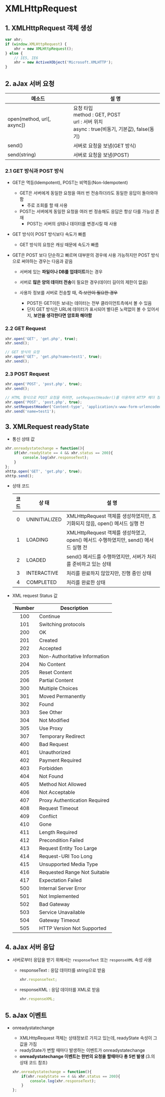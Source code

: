 # XMLHttpRequest

## 1. XMLHttpRequest 객체 생성

```javascript
var xhr;
if (window.XMLHttpRequest) {
    xhr = new XMLHttpRequest();
} else {
    // IE5, IE6
    xhr = new ActiveXObject('Microsoft.XMLHTTP');
}
```

## 2. aJax 서버 요청

| <center>메소드</center>    | <center>설 명</center>                                       |
| -------------------------- | ------------------------------------------------------------ |
| open(method, url[, axync]) | 요청 타입 <br>method : GET, POST<br>url : 서버 위치<br>async  : true(비동기, 기본값), false(동기) |
| send()                     | 서버로 요청을 보냄(GET 방식)                                 |
| send(string)               | 서버로 요청을 보냄(POST)                                     |

### 2.1 GET 방식과 POST 방식

- GET은 멱등(Idempotent), POST는 비멱등(Non-Idempotent)
  - GET은 서버에게 동일한 요청을 여러 번 전송하더라도 동일한 응답이 돌아와야 함
    - 주로 조회를 할 때 사용
  - POST는 서버에게 동일한 요청을 여러 번 정송해도 응답은 항상 다를 가능성 존재
    - POST는 서버의 상태나 데이터를 변경시킬 때 사용

- GET 방식이 POST 방식보다 속도가 빠름
  - GET 방식의 요청은 캐싱 때문에 속도가 빠름

- GET은 POST 보다 단순하고 빠르며 대부분의 경우에 사용 가능하지만 POST 방식으로 써야하는 경우는 다음과 같음
  - 서버에 있는 **파일이나 DB를 업데이트**하는 경우
  - 서버로 **많은 양의 데이터 전송**이 필요한 경우(데이터 길이의 제한이 없음)
  
  - 사용자 정보를 서버로 전송할 때, ~~즉 보안이 필요한 경우~~
    - POST든 GET이든 보내는 데이터는 전부 클라이언트측에서 볼 수 있음
    - 단지 GET 방식은 URL에 데이터가 표시되어 별다른 노력없이 볼 수 있어서지, **보안을 생각한다면 암호화 해야함**

### 2.2 GET Request

```javascript
xhr.open('GET', 'get.php', true);
xhr.send();

// GET 방식의 요청
xhr.open('GET', 'get.php?name=test1', true);
xhr.send();
```

### 2.3 POST Request

```javascript
xhr.open('POST', 'post.php', true);
xhr.send();

// HTML 형식으로 POST 요청을 하려면, setRequestHeader()를 이용하여 HTTP 헤더 정보 입력
xhr.open('POST', 'post.php', true);
xhr.setRequestHeader('Content-type', 'application/x-www-form-urlencoded');
xhr.send('name=test1');
```

## 3. XMLRequest readyState

- 통신 상태 값

```javascript
xhr.onreadystatechange = function(){
    if(xhr.readyState == 4 && xhr.status == 200){
        console.log(xhr.responseText);
    }
};
xhttp.open('GET', 'get.php', true);
xhttp.send();
```

- 상태 코드

  | 코 드 | <center>상 태</center> | <center>설 명</center>                                       |
  | :---: | :--------------------- | :----------------------------------------------------------- |
  |   0   | UNINITIALIZED          | XMLHttpRequest 객체를 생성하였지만, 초기화되지 않음, open() 메서드 실행 전 |
  |   1   | LOADING                | XMLHttpRequest 객체를 생성하였고, open() 메서드 수행하였지만, send() 메서드 실행 전 |
  |   2   | LOADED                 | send() 메서드를 수행하였지만, 서버가 처리를 준비하고 있는 상태 |
  |   3   | INTERACTIVE            | 처리를 완료하지 않았지만, 진행 중인 상태                     |
  |   4   | COMPLETED              | 처리를 완료한 상태                                           |

- XML request Status 값

  | Number | <center>Description</center>  |
  | :----: | :---------------------------- |
  |  100   | Continue                      |
  |  101   | Switching protocols           |
  |  200   | OK                            |
  |  201   | Created                       |
  |  202   | Accepted                      |
  |  203   | Non-Authoritative Information |
  |  204   | No Content                    |
  |  205   | Reset Content                 |
  |  206   | Partial Content               |
  |  300   | Multiple Choices              |
  |  301   | Moved Permanently             |
  |  302   | Found                         |
  |  303   | See Other                     |
  |  304   | Not Modified                  |
  |  305   | Use Proxy                     |
  |  307   | Temporary Redirect            |
  |  400   | Bad Request                   |
  |  401   | Unauthorized                  |
  |  402   | Payment Required              |
  |  403   | Forbidden                     |
  |  404   | Not Found                     |
  |  405   | Method Not Allowed            |
  |  406   | Not Acceptable                |
  |  407   | Proxy Authentication Required |
  |  408   | Request Timeout               |
  |  409   | Conflict                      |
  |  410   | Gone                          |
  |  411   | Length Required               |
  |  412   | Precondition Failed           |
  |  413   | Request Entity Too Large      |
  |  414   | Request-URI Too Long          |
  |  415   | Unsupported Media Type        |
  |  416   | Requested Range Not Suitable  |
  |  417   | Expectation Failed            |
  |  500   | Internal Server Error         |
  |  501   | Not Implemented               |
  |  502   | Bad Gateway                   |
  |  503   | Service Unavailable           |
  |  504   | Gateway Timeout               |
  |  505   | HTTP Version Not Supported    |

## 4. aJax 서버 응답

- 서버로부터 응답을 받기 위해서는 `responseText` 또는 `responseXML` 속성 사용
  - responseText : 응답 데이터를 string으로 받음
  
    ```javascript
    xhr.responseText;
    ```
  
  - responseXML : 응답 데이터를 XML로 받음
  
    ```javascript
    xhr.responseXML;
    ```

## 5. aJax 이벤트

- onreadystatechange

  - XMLHttpRequest 객체는 상태정보르 가지고 있는데, readyState 속성이 그 값을 가짐
  - readyState가 변할 때마다 발생하는 이벤트가 onreadystatechange
  - **onreadystatechange 이벤트는 한번의 요청을 할때마다 총 5번 발생** (3.의 상태 코드 참조)

  ```javascript
  xhr.onreadystatechange = function(){
      if(xhr.readyState == 4 && xhr.status == 200){
          console.log(xhr.responseText);
      }
  };
  ```

  

